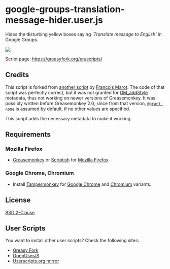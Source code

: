 # google-groups-translation-message-hider.user.js

Hides the disturbing yellow boxes saying *'Translate message to English'* in Google Groups.

![](https://cloud.githubusercontent.com/assets/2071639/14472400/bc359814-00fb-11e6-8362-9e418142496a.png)

Script page:
https://greasyfork.org/en/scripts/

## Credits

This script is forked from
[another script](http://userscripts-mirror.org/scripts/show/149411)
by [Francois Marot](http://userscripts-mirror.org/users/487204.html).
The code of that script was perfectly correct, but it was not granted for
[GM_addStyle](http://wiki.greasespot.net/GM_addStyle) metadata,
thus not working on newer versions of Greasemonkey.
It was possibly written before Greasemonkey 2.0, since
from that version, [`@grant none`](http://wiki.greasespot.net/@grant)
is assumed by default, if no other values are specified.

This script adds the necessary metadata to make it working.

## Requirements

### Mozilla Firefox

- [Greasemonkey](https://addons.mozilla.org/en-US/firefox/addon/greasemonkey/)
  or [Scriptish](https://addons.mozilla.org/en-US/firefox/addon/scriptish/) for
  [Mozilla Firefox](https://www.mozilla.org/en-US/firefox/new/).

### Google Chrome, Chromium

- Install [Tampermonkey](https://chrome.google.com/webstore/detail/tampermonkey/dhdgffkkebhmkfjojejmpbldmpobfkfo)
  for [Google Chrome](https://www.google.com/chrome/) and
  [Chromium](https://en.wikipedia.org/wiki/Chromium_%28web_browser%29) variants.


## License

[BSD 2-Clause](LICENSE.txt)


## User Scripts

You want to install other user scripts?
Check the following sites:

- [Greasy Fork](https://greasyfork.org/en)
- [OpenUserJS](https://openuserjs.org/)
- [Userscripts.org mirror](http://userscripts-mirror.org/)
